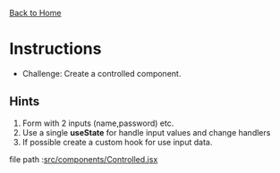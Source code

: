 [Back to Home](/)

# Instructions&nbsp;

- Challenge: Create a controlled component.

## **Hints**

1. Form with 2 inputs (name,password) etc.
2. Use a single **useState** for handle input values and change handlers
3. If possible create a custom hook for use input data.

file path :[src/components/Controlled.jsx](src/components/Controlled.jsx)
